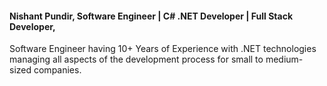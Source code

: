 #### Nishant Pundir, Software Engineer | C# .NET Developer | Full Stack Developer,


Software Engineer having 10+ Years of Experience with .NET technologies managing all aspects of the development process for small to medium-sized companies.



